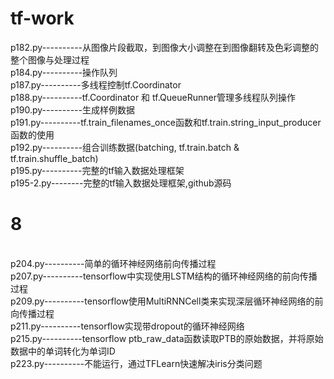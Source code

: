 # tf-work
p182.py----------从图像片段截取，到图像大小调整在到图像翻转及色彩调整的整个图像与处理过程<br>
p184.py----------操作队列<br>
p187.py----------多线程控制tf.Coordinator<br>
p188.py----------tf.Coordinator 和 tf.QueueRunner管理多线程队列操作<br>
p190.py----------生成样例数据<br>
p191.py----------tf.train_filenames_once函数和tf.train.string_input_producer 函数的使用<br>
p192.py----------组合训练数据(batching, tf.train.batch & tf.train.shuffle_batch)<br>
p195.py----------完整的tf输入数据处理框架<br>
p195-2.py--------完整的tf输入数据处理框架,github源码<br>
# 8 
<br>
p204.py----------简单的循环神经网络前向传播过程<br>
p207.py----------tensorflow中实现使用LSTM结构的循环神经网络的前向传播过程<br>
p209.py----------tensorflow使用MultiRNNCell类来实现深层循环神经网络的前向传播过程<br>
p211.py----------tensorflow实现带dropout的循环神经网络<br>
p215.py----------tensorflow ptb_raw_data函数读取PTB的原始数据，并将原始数据中的单词转化为单词ID<br>
p223.py----------不能运行，通过TFLearn快速解决iris分类问题<br>
